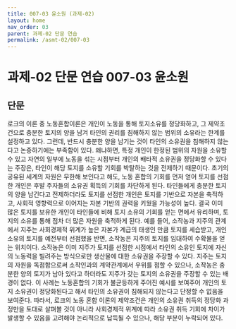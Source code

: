 ```yaml
---
title: 007-03 윤소원 (과제-02)
layout: home
nav_order: 03
parent: 과제-02 단문 연습
permalink: /asmt-02/007-03
---
```


# 과제-02 단문 연습 007-03 윤소원 

## 단문

로크의 이론 중 노동혼합이론은 개인이 노동을 통해 토지소유를 정당화하고, 그 제약조건으로 충분한 토지의 양을 남겨 타인의 권리를 침해하지 않는 범위의 소유라는 한계를 설정하고 있다. 그런데, 반드시 충분한 양을 남기는 것이 타인의 소유권을 침해하지 않는다고 논증하기에는 부족함이 있다.
왜냐하면, 특정 개인이 한정된 범위의 자원을 소유할 수 있고 자연의 일부에 노동을 섞는 시점부터 개인의 배타적 소유권을 정당화할 수 있다는 주장은, 타인이 해당 토지를 소유할 기회를 박탈하는 것을 전제하기 때문이다. 초기의 공유된 세계의 자원은 무한해 보인다고 해도, 노동 혼합의 기회를 먼저 얻어 토지를 선점한 개인은 후발 주자들의 소유권 획득의 기회를 차단하게 된다. 타인들에게 충분한 토지의 양을 남긴다고 전제하더라도 토지를 선점한 개인은 토지를 기반으로 자본을 축적하고, 사회적 영향력으로 이어지는 자본 기반의 권력을 키웠을 가능성이 높다. 결국 이미 많은 토지를 보유한 개인이 타인들에 비해 토지 소유의 기회를 얻는 면에서 유리하며, 토지의 소유를 통해 점차 더 많은 자원을 축적하게 된다.
예를 들어, 소작농과 지주의 관계에서 지주는 사회경제적 위계가 높은 자본가 계급의 태생인 만큼 토지를 세습받고, 개인 소유의 토지를 예전부터 선점했을 반면, 소작농은 지주의 토지를 임대하여 수확물을 얻는 위치이다. 소작농은 이미 지주가 토지를 선점한 시점에서 타인의 소유인 토지에 자신의 노동력을 빌려주는 방식으로만 생산물에 대한 소유권을 주장할 수 있다. 지주는 토지의 자원을 독점함으로써 소작인과의 계약관계에서 우위를 점할 수 있으나, 소작농은 충분한 양의 토지가 남아 있다고 하더라도 지주가 갖는 토지의 소유권을 주장할 수 있는 배경이 없다. 이 사례는 노동혼합의 기회가 불균등하게 주어진 예시를 보여주어 개인의 토지 소유권이 정당화된다고 해서 타인의 소유권이 침해되지 않는다고 단정할 수 없음을 보여준다.
따라서, 로크의 노동 혼합 이론의 제약조건은 개인의 소유권 취득의 정당화 과정만을 토대로 살펴볼 것이 아니라 사회경제적 위계에 따라 소유권 취득 기회에 차이가 발생할 수 있음을 고려해야 논리적으로 납득될 수 있으나, 해당 부분이 누락되어 있다.

